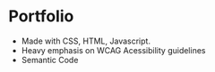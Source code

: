# Portfolio

- Made with CSS, HTML, Javascript.
- Heavy emphasis on WCAG Acessibility guidelines
- Semantic Code
